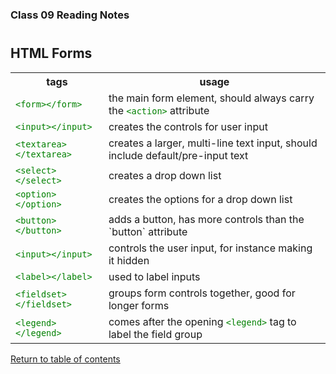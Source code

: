<head>
  <style>
    code {
      color: green;
    }
  </style>
</head>

### Class 09 Reading Notes

<h1 id="forms"></h1>

## HTML Forms

<table>
  <tr>
    <th>tags</th>
    <th>usage</th>
  </tr>
  <tr>
    <td><code>&lt;form>&lt;/form></code></td>
    <td>the main form element, should always carry the <code>&lt;action></code> attribute</td>
  </tr>
  <tr>
    <td><code>&lt;input>&lt;/input></code></td>
    <td>creates the controls for user input</td>
  </tr>
  <tr>
    <td><code>&lt;textarea>&lt;/textarea></code></td>
    <td>creates a larger, multi-line text input, should include default/pre-input text</td>
  </tr>
  <tr>
    <td><code>&lt;select>&lt;/select></code></td>
    <td>creates a drop down list</td>
  </tr>
  <tr>
    <td><code>&lt;option>&lt;/option></code></td>
    <td>creates the options for a drop down list</td>
  </tr>
  <tr>
    <td><code>&lt;button>&lt;/button></code></td>
    <td>adds a button, has more controls than the `button` attribute</td>
  </tr>
  <tr>
    <td><code>&lt;input>&lt;/input></code></td>
    <td>controls the user input, for instance making it hidden</td>
  </tr>
  <tr>
    <td><code>&lt;label>&lt;/label></code></td>
    <td>used to label inputs</td>
  </tr>
  <tr>
    <td><code>&lt;fieldset>&lt;/fieldset></code></td>
    <td>groups form controls together, good for longer forms</td>
  </tr>
  <tr>
    <td><code>&lt;legend>&lt;/legend></code></td>
    <td>comes after the opening <code>&lt;legend></code> tag to label the field group</td>
  </tr>
</table>

[Return to table of contents](../README.md)

